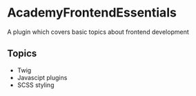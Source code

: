 # AcademyFrontendEssentials

A plugin which covers basic topics about frontend development

## Topics

- Twig
- Javascipt plugins
- SCSS styling

